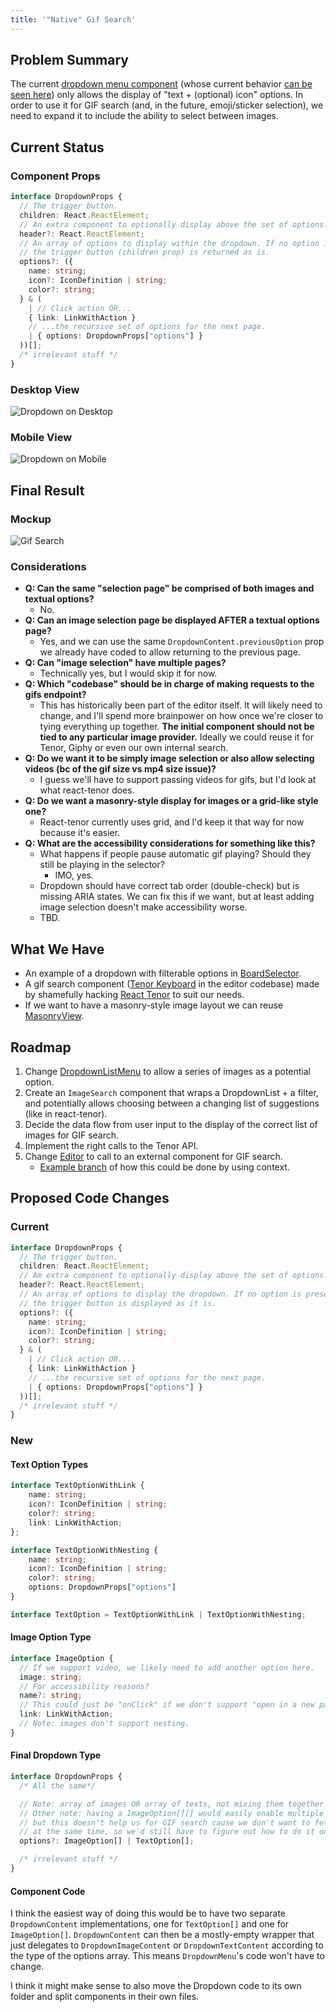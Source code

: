 ```yaml
---
title: '"Native" Gif Search'
---
```


## Problem Summary

The current
[dropdown menu component](https://github.com/BobaBoard/boba-components/blob/master/src/common/DropdownListMenu.tsx)
(whose current behavior
[can be seen here](https://bobaboard-ui.netlify.app/?path=/story/dropdown-preview--multiple-dropdowns))
only allows the display of "text + (optional) icon" options. In order to use it
for GIF search (and, in the future, emoji/sticker selection), we need to expand
it to include the ability to select between images.

## Current Status

### Component Props

```typescript
interface DropdownProps {
  // The trigger button.
  children: React.ReactElement;
  // An extra component to optionally display above the set of options.
  header?: React.ReactElement;
  // An array of options to display within the dropdown. If no option is present,
  // the trigger button (children prop) is returned as is.
  options?: ({
    name: string;
    icon?: IconDefinition | string;
    color?: string;
  } & (
    | // Click action OR...
    { link: LinkWithAction }
    // ...the recursive set of options for the next page.
    | { options: DropdownProps["options"] }
  ))[];
  /* irrelevant stuff */
}
```

### Desktop View

![Dropdown on Desktop](../../../../assets/img/documentation/ui-components/dropdown-desktop.png)

### Mobile View

![Dropdown on Mobile](../../../../assets/img/documentation/ui-components/dropdown-mobile.png)

## Final Result

### Mockup

![Gif Search](../../../../assets/img/wips/gif-search.png)

### Considerations

- **Q: Can the same "selection page" be comprised of both images and textual
  options?**
  - No.
- **Q: Can an image selection page be displayed AFTER a textual options page?**
  - Yes, and we can use the same `DropdownContent.previousOption` prop we
    already have coded to allow returning to the previous page.
- **Q: Can "image selection" have multiple pages?**
  - Technically yes, but I would skip it for now.
- **Q: Which "codebase" should be in charge of making requests to the gifs
  endpoint?**
  - This has historically been part of the editor itself. It will likely need to
    change, and I'll spend more brainpower on how once we're closer to tying
    everything up together. **The initial component should not be tied to any
    particular image provider.** Ideally we could reuse it for Tenor, Giphy or
    even our own internal search.
- **Q: Do we want it to be simply image selection or also allow selecting videos
  (bc of the gif size vs mp4 size issue)?**
  - I guess we'll have to support passing videos for gifs, but I'd look at what
    react-tenor does.
- **Q: Do we want a masonry-style display for images or a grid-like style one?**
  - React-tenor currently uses grid, and I'd keep it that way for now because
    it's easier.
- **Q: What are the accessibility considerations for something like this?**
  - What happens if people pause automatic gif playing? Should they still be
    playing in the selector?
    - IMO, yes.
  - Dropdown should have correct tab order (double-check) but is missing ARIA
    states. We can fix this if we want, but at least adding image selection
    doesn't make accessibility worse.
  - TBD.

## What We Have

- An example of a dropdown with filterable options in
  [BoardSelector](https://github.com/BobaBoard/boba-components/blob/master/src/tags/BoardSelector.tsx).
- A gif search component
  ([Tenor Keyboard](https://github.com/BobaBoard/boba-editor/blob/master/src/TenorKeyboard.js)
  in the editor codebase) made by shamefully hacking
  [React Tenor](https://github.com/CultureHQ/react-tenor) to suit our needs.
- If we want to have a masonry-style image layout we can reuse
  [MasonryView](https://github.com/BobaBoard/boba-components/blob/master/src/layout/MasonryView.tsx).

## Roadmap

1. Change
   [DropdownListMenu](https://github.com/BobaBoard/boba-components/blob/master/src/common/DropdownListMenu.tsx)
   to allow a series of images as a potential option.
2. Create an `ImageSearch` component that wraps a DropdownList + a filter, and
   potentially allows choosing between a changing list of suggestions (like in
   react-tenor).
3. Decide the data flow from user input to the display of the correct list of
   images for GIF search.
4. Implement the right calls to the Tenor API.
5. Change
   [Editor](https://github.com/BobaBoard/boba-editor/blob/9d5a60c3c4aea14e7d1b84ec6e3391a3dda2e4c2/src/Editor.tsx)
   to call to an external component for GIF search.
   - [Example branch](https://github.com/BobaBoard/boba-editor/tree/context-render)
     of how this could be done by using context.

## Proposed Code Changes

### Current

```typescript
interface DropdownProps {
  // The trigger button.
  children: React.ReactElement;
  // Am extra component to optionally display above the set of options.
  header?: React.ReactElement;
  // An array of options to display the dropdown. If no option is present,
  // the trigger button is displayed as it is.
  options?: ({
    name: string;
    icon?: IconDefinition | string;
    color?: string;
  } & (
    | // Click action OR...
    { link: LinkWithAction }
    // ...the recursive set of options for the next page.
    | { options: DropdownProps["options"] }
  ))[];
  /* irrelevant stuff */
}
```

### New

#### Text Option Types

```typescript
interface TextOptionWithLink {
    name: string;
    icon?: IconDefinition | string;
    color?: string;
    link: LinkWithAction;
};

interface TextOptionWithNesting {
    name: string;
    icon?: IconDefinition | string;
    color?: string;
    options: DropdownProps["options"]
}

interface TextOption = TextOptionWithLink | TextOptionWithNesting;
```

#### Image Option Type

```typescript
interface ImageOption {
  // If we support video, we likely need to add another option here.
  image: string;
  // For accessibility reasons?
  name?: string;
  // This could just be "onClick" if we don't support "open in a new page".
  link: LinkWithAction;
  // Note: images don't support nesting.
}
```

#### Final Dropdown Type

```typescript
interface DropdownProps {
  /* All the same*/

  // Note: array of images OR array of texts, not mixing them together in the same list.
  // Other note: having a ImageOption[][] would easily enable multiple pages of images,
  // but this doesn't help us for GIF search cause we don't want to fetch all the pages
  // at the same time, so we'd still have to figure out how to do it only on request.
  options?: ImageOption[] | TextOption[];

  /* irrelevant stuff */
}
```

#### Component Code

I think the easiest way of doing this would be to have two separate
`DropdownContent` implementations, one for `TextOption[]` and one for
`ImageOption[]`. `DropdownContent` can then be a mostly-empty wrapper that just
delegates to `DropdownImageContent` or `DropdownTextContent` according to the
type of the options array. This means `DropdownMenu`'s code won't have to
change.

I think it might make sense to also move the Dropdown code to its own folder and
split components in their own files.
